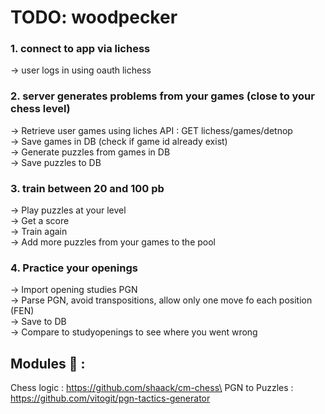 # TODO: woodpecker 

### 1. connect to app via lichess
-> user logs in using oauth lichess

### 2. server generates problems from your games (close to your chess level)
-> Retrieve user games using liches API : GET lichess/games/detnop\
-> Save games in DB (check if game id already exist)\
-> Generate puzzles from games in DB\
-> Save puzzles to DB

### 3. train between 20 and 100 pb
-> Play puzzles at your level\
-> Get a score\
-> Train again\
-> Add more puzzles from your games to the pool

### 4. Practice your openings
-> Import opening studies PGN\
-> Parse PGN, avoid transpositions, allow only one move fo each position (FEN)\
-> Save to DB\
-> Compare to studyopenings to see where you went wrong

## Modules 🙏 : 

Chess logic : https://github.com/shaack/cm-chess\
PGN to Puzzles : https://github.com/vitogit/pgn-tactics-generator